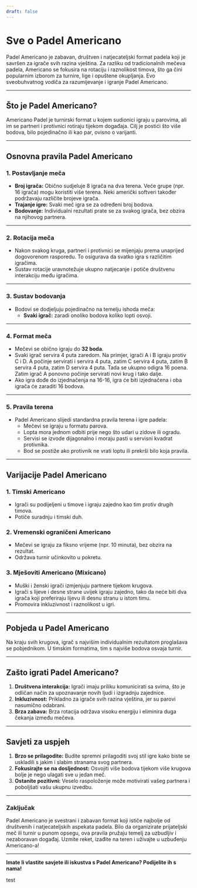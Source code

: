 ```yaml
---
draft: false
---
```

# Sve o Padel Americano

Padel Americano je zabavan, društven i natjecateljski format padela koji je savršen za igrače svih razina vještina. Za razliku od tradicionalnih mečeva padela, Americano se fokusira na rotaciju i raznolikost timova, što ga čini popularnim izborom za turnire, lige i opuštene okupljanja. Evo sveobuhvatnog vodiča za razumijevanje i igranje Padel Americano.

---

## **Što je Padel Americano?**

Americano Padel je turnirski format u kojem sudionici igraju u parovima, ali im se partneri i protivnici rotiraju tijekom događaja. Cilj je postići što više bodova, bilo pojedinačno ili kao par, ovisno o varijanti.

---

## **Osnovna pravila Padel Americano**

### **1. Postavljanje meča**
- **Broj igrača:** Obično sudjeluje 8 igrača na dva terena. Veće grupe (npr. 16 igrača) mogu koristiti više terena. Neki američki softveri također podržavaju različite brojeve igrača.
- **Trajanje igre:** Svaki meč igra se za određeni broj bodova.
- **Bodovanje:** Individualni rezultati prate se za svakog igrača, bez obzira na njihovog partnera.

---

### **2. Rotacija meča**
- Nakon svakog kruga, partneri i protivnici se mijenjaju prema unaprijed dogovorenom rasporedu. To osigurava da svatko igra s različitim igračima.
- Sustav rotacije uravnotežuje ukupno natjecanje i potiče društvenu interakciju među igračima.

---

### **3. Sustav bodovanja**
- Bodovi se dodjeljuju pojedinačno na temelju ishoda meča:
  - **Svaki igrač:** zaradi onoliko bodova koliko lopti osvoji.

---

### **4. Format meča**
- Mečevi se obično igraju do **32 boda**.
- Svaki igrač servira 4 puta zaredom. Na primjer, igrači A i B igraju protiv C i D. A počinje servirati i servira 4 puta, zatim C servira 4 puta, zatim B servira 4 puta, zatim D servira 4 puta. Tada se ukupno odigra 16 poena. Zatim igrač A ponovno počinje servirati novi krug i tako dalje.
- Ako igra dođe do izjednačenja na 16-16, igra će biti izjednačena i oba igrača će zaraditi 16 bodova.

---

### **5. Pravila terena**
- Padel Americano slijedi standardna pravila terena i igre padela:
  - Mečevi se igraju u formatu parova.
  - Lopta mora jednom odbiti prije nego što udari u zidove ili ogradu.
  - Servisi se izvode dijagonalno i moraju pasti u servisni kvadrat protivnika.
  - Bod se postiže ako protivnik ne vrati loptu ili prekrši bilo koja pravila.

---

## **Varijacije Padel Americano**

### **1. Timski Americano**
- Igrači su podijeljeni u timove i igraju zajedno kao tim protiv drugih timova.
- Potiče suradnju i timski duh.

### **2. Vremenski ograničeni Americano**
- Mečevi se igraju za fiksno vrijeme (npr. 10 minuta), bez obzira na rezultat.
- Održava turnir učinkovito u pokretu.

### **3. Mješoviti Americano (Mixicano)**
- Muški i ženski igrači izmjenjuju partnere tijekom krugova.
- Igrači s lijeve i desne strane uvijek igraju zajedno, tako da neće biti dva igrača koji preferiraju lijevu ili desnu stranu u istom timu.
- Promovira inkluzivnost i raznolikost u igri.

---

## **Pobjeda u Padel Americano**

Na kraju svih krugova, igrač s najvišim individualnim rezultatom proglašava se pobjednikom. U timskim formatima, tim s najviše bodova osvaja turnir.

---

## **Zašto igrati Padel Americano?**

1. **Društvena interakcija:** Igrači imaju priliku komunicirati sa svima, što je odličan način za upoznavanje novih ljudi i izgradnju zajednice.
2. **Inkluzivnost:** Prikladno za igrače svih razina vještina, jer su parovi nasumično odabrani.
3. **Brza zabava:** Brza rotacija održava visoku energiju i eliminira duga čekanja između mečeva.

---

## **Savjeti za uspjeh**

1. **Brzo se prilagodite:** Budite spremni prilagoditi svoj stil igre kako biste se uskladili s jakim i slabim stranama svog partnera.
2. **Fokusirajte se na dosljednost:** Osvojiti više bodova tijekom više krugova bolje je nego ulagati sve u jedan meč.
3. **Ostanite pozitivni:** Veselo raspoloženje može motivirati vašeg partnera i poboljšati vašu ukupnu izvedbu.

---

### **Zaključak**

Padel Americano je svestrani i zabavan format koji ističe najbolje od društvenih i natjecateljskih aspekata padela. Bilo da organizirate prijateljski meč ili turnir u punom opsegu, ova pravila pružaju temelj za uzbudljiv i nezaboravan događaj. Uzmite reket, izađite na teren i uživajte u uzbuđenju Americano-a!

---

**Imate li vlastite savjete ili iskustva s Padel Americano? Podijelite ih s nama!**

test